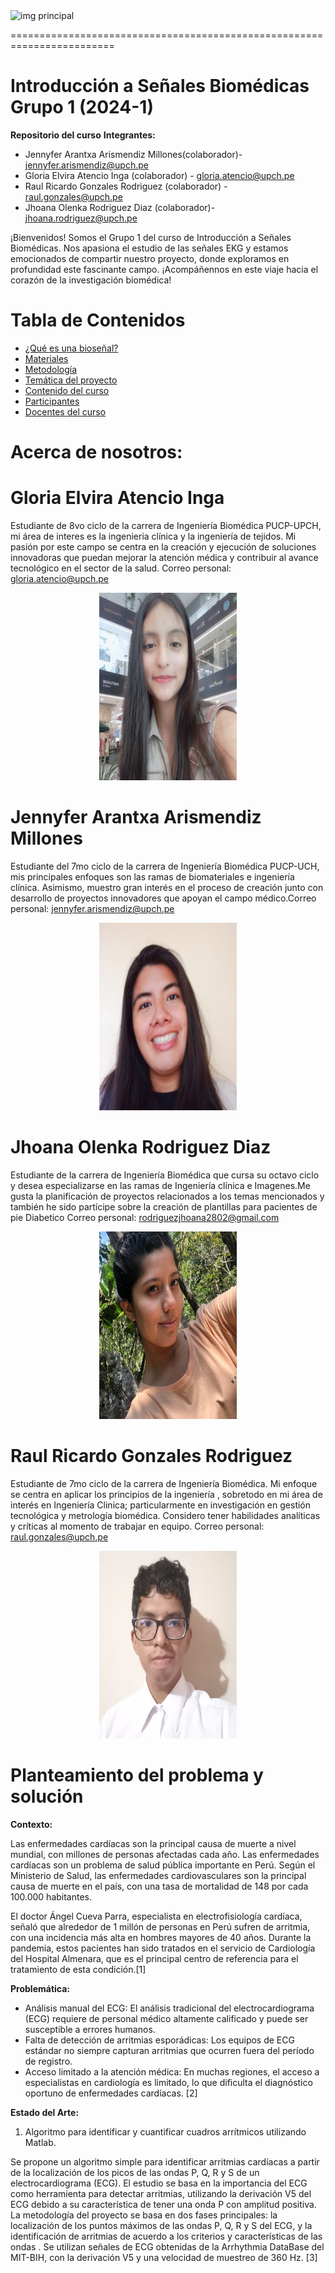 <img src="https://img.freepik.com/fotos-premium/electrocardiograma-linea-latidos-pulso-traza-pulso-ecg-o-ekg-simbolo-grafico-cardio-salud-medicina_941429-23.jpg" alt="img principal" width="900" height="150"/>


========================================================================
# Introducción a Señales Biomédicas Grupo 1 (2024-1)
**Repositorio del curso**
**Integrantes:**

- Jennyfer Arantxa Arismendiz Millones(colaborador)- jennyfer.arismendiz@upch.pe
- Gloria Elvira Atencio Inga (colaborador) - gloria.atencio@upch.pe
- Raul Ricardo Gonzales Rodriguez (colaborador) - raul.gonzales@upch.pe
- Jhoana Olenka Rodriguez Diaz (colaborador)- jhoana.rodriguez@upch.pe

¡Bienvenidos! Somos el Grupo 1 del curso de Introducción a Señales Biomédicas. Nos apasiona el estudio de las señales EKG y estamos emocionados de compartir nuestro proyecto, 
donde exploramos en profundidad este fascinante campo. ¡Acompáñennos en este viaje hacia el corazón de la investigación biomédica! 
# **Tabla de Contenidos**

- [¿Qué es una bioseñal?](#encabezado-1)
- [Materiales](https://github.com/GloriaAtencio/ISBIO_2024_G1/blob/578d3e4870fdf292068b64dc123e4c206030affb/Tabla%20de%20Contenidos/Materiales)
- [Metodología](https://github.com/GloriaAtencio/ISBIO_2024_G1/blob/5ef8e18c9a211c9320726f0674edbedbfe208614/Tabla%20de%20Contenidos/Metodolog%C3%ADa)
- [Temática del proyecto](https://github.com/GloriaAtencio/ISBIO_2024_G1/blob/9a58e6762a9c63dfe3a61f5c6325aef80b887556/Tabla%20de%20Contenidos/Tem%C3%A1tica%20del%20proyecto)
- [Contenido del curso](https://github.com/GloriaAtencio/ISBIO_2024_G1/blob/578d3e4870fdf292068b64dc123e4c206030affb/Tabla%20de%20Contenidos/Contenido%20del%20curso)
- [Participantes](https://github.com/GloriaAtencio/ISBIO_2024_G1/blob/578d3e4870fdf292068b64dc123e4c206030affb/Tabla%20de%20Contenidos/Participantes)
- [Docentes del curso](https://github.com/GloriaAtencio/ISBIO_2024_G1/blob/578d3e4870fdf292068b64dc123e4c206030affb/Tabla%20de%20Contenidos/Docente%20del%20curso)
  

# Acerca de nosotros:
# **Gloria Elvira Atencio Inga**
Estudiante de 8vo ciclo de la carrera de Ingeniería Biomédica PUCP-UPCH, mi área de interes es la ingenieria clínica y la ingeniería de tejidos.  Mi pasión por este campo se centra en la creación y ejecución de soluciones innovadoras que puedan mejorar la atención médica y contribuir al avance tecnológico en el sector de la salud. Correo personal: gloria.atencio@upch.pe

<p align="center">
  <img src="Fotos/gloria.jpeg" alt="fotog" width="220" height="300"/>
</p>

# **Jennyfer Arantxa Arismendiz Millones**
Estudiante del 7mo ciclo de la carrera de Ingeniería Biomédica PUCP-UCH, mis principales enfoques son las ramas de biomateriales e ingeniería clínica. Asimismo, muestro gran interés en el proceso de creación junto con desarrollo de proyectos innovadores que apoyan el campo médico.Correo personal: jennyfer.arismendiz@upch.pe

<p align="center">
  <img src="Fotos/jennyfer.jfif" alt="fotoj" width="220" height="300"/>
</p>



# **Jhoana Olenka Rodriguez Diaz**
Estudiante de la carrera de Ingeniería Biomédica que cursa su octavo ciclo y desea especializarse en las ramas de Ingeniería clínica e Imagenes.Me gusta la planificación de proyectos relacionados a los temas mencionados y también he sido partícipe sobre la creación de plantillas para pacientes de pie Diabetico Correo personal: rodriguezjhoana2802@gmail.com
<p align="center">
  <img src="Fotos/jhoana.jpg" alt="fotog" width="220" height="300"/>
</p>

# **Raul Ricardo Gonzales Rodriguez**
Estudiante de 7mo ciclo de la carrera de Ingeniería Biomédica. Mi enfoque se centra en aplicar los principios de la ingeniería , sobretodo en mi área de interés en Ingeniería Clinica; particularmente en investigación en gestión tecnológica y  metrología biomédica. Considero tener habilidades analíticas y críticas al momento de trabajar en equipo. Correo personal: raul.gonzales@upch.pe
<p align="center">
  <img src="Fotos/raul.jpg" alt="fotog" width="220" height="300"/>
</p>

# Planteamiento del problema y solución
**Contexto:**

Las enfermedades cardíacas son la principal causa de muerte a nivel mundial, con millones de personas afectadas cada año. 
Las enfermedades cardíacas son un problema de salud pública importante en Perú. Según el Ministerio de Salud, las enfermedades cardiovasculares son la principal causa de muerte en el país, con una tasa de mortalidad de 148 por cada 100.000 habitantes.

El doctor Ángel Cueva Parra, especialista en electrofisiología cardíaca, señaló que alrededor de 1 millón de personas en Perú sufren de arritmia, con una incidencia más alta en hombres mayores de 40 años. Durante la pandemia, estos pacientes han sido tratados en el servicio de Cardiología del Hospital Almenara, que es el principal centro de referencia para el tratamiento de esta condición.[1]

**Problemática:**
- Análisis manual del ECG: El análisis tradicional del electrocardiograma (ECG) requiere de personal médico altamente calificado y puede ser susceptible a errores humanos.
- Falta de detección de arritmias esporádicas: Los equipos de ECG estándar no siempre capturan arritmias que ocurren fuera del período de registro.
- Acceso limitado a la atención médica: En muchas regiones, el acceso a especialistas en cardiología es limitado, lo que dificulta el diagnóstico oportuno de enfermedades cardíacas. [2]

**Estado del Arte:**
1. Algoritmo para identificar y cuantificar cuadros arrítmicos utilizando Matlab.
   
  Se propone un algoritmo simple para identificar arritmias cardíacas a partir de la localización de los picos de las ondas P, Q, R y S de un electrocardiograma (ECG). El estudio se basa   en la importancia del ECG como herramienta para detectar arritmias, utilizando la derivación V5 del ECG debido a su característica de tener una onda P con amplitud positiva.
  La metodología del proyecto se basa en dos fases principales: la localización de los puntos máximos de las ondas P, Q, R y S del ECG, y la identificación de arritmias de acuerdo a los    criterios y  características de las ondas . Se utilizan señales de ECG obtenidas de la Arrhythmia DataBase del MIT-BIH, con la derivación V5 y una velocidad de muestreo de 360 Hz. [3]





